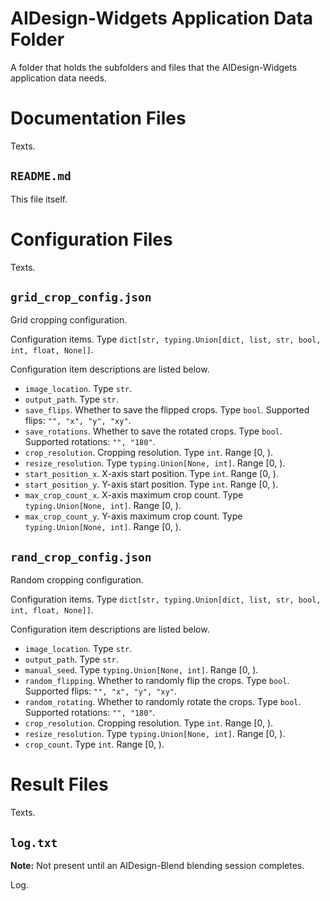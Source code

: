 <!---
Copyright 2022 Yucheng Liu. GNU GPL3 license.
GNU GPL3 license copy: https://www.gnu.org/licenses/gpl-3.0.txt
First added by username: liu-yucheng
Last updated by username: liu-yucheng
--->

# AIDesign-Widgets Application Data Folder

A folder that holds the subfolders and files that the AIDesign-Widgets application data needs.

# Documentation Files

Texts.

## `README.md`

This file itself.

# Configuration Files

Texts.

## `grid_crop_config.json`

Grid cropping configuration.

Configuration items. Type `dict[str, typing.Union[dict, list, str, bool, int, float, None]]`.

Configuration item descriptions are listed below.

- `image_location`. Type `str`.
- `output_path`. Type `str`.
- `save_flips`. Whether to save the flipped crops. Type `bool`. Supported flips: `"", "x", "y", "xy"`.
- `save_rotations`. Whether to save the rotated crops. Type `bool`. Supported rotations: `"", "180"`.
- `crop_resolution`. Cropping resolution. Type `int`. Range [0, ).
- `resize_resolution`. Type `typing.Union[None, int]`. Range [0, ).
- `start_position_x`. X-axis start position. Type `int`. Range [0, ).
- `start_position_y`. Y-axis start position. Type `int`. Range [0, ).
- `max_crop_count_x`. X-axis maximum crop count. Type `typing.Union[None, int]`. Range [0, ).
- `max_crop_count_y`. Y-axis maximum crop count. Type `typing.Union[None, int]`. Range [0, ).

## `rand_crop_config.json`

Random cropping configuration.

Configuration items. Type `dict[str, typing.Union[dict, list, str, bool, int, float, None]]`.

Configuration item descriptions are listed below.

- `image_location`. Type `str`.
- `output_path`. Type `str`.
- `manual_seed`. Type `typing.Union[None, int]`. Range [0, ).
- `random_flipping`. Whether to randomly flip the crops. Type `bool`. Supported flips: `"", "x", "y", "xy"`.
- `random_rotating`. Whether to randomly rotate the crops. Type `bool`. Supported rotations: `"", "180"`.
- `crop_resolution`. Cropping resolution. Type `int`. Range [0, ).
- `resize_resolution`. Type `typing.Union[None, int]`. Range [0, ).
- `crop_count`. Type `int`. Range [0, ).

# Result Files

Texts.

## `log.txt`

**Note:** Not present until an AIDesign-Blend blending session completes.

Log.
